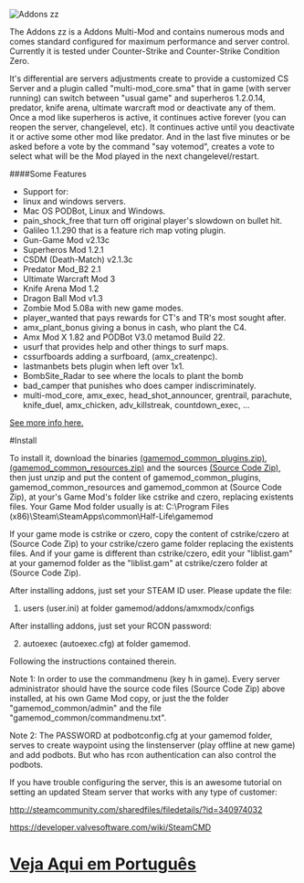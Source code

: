 ![Addons zz](http://addons.zz.mu/Addons_zz.mu_600x107_github_painINmyASS4.png)

The Addons zz is a Addons Multi-Mod and contains numerous mods and comes 
standard configured for maximum performance and server control. 
Currently it is tested under Counter-Strike and Counter-Strike Condition Zero.

It's differential are servers adjustments create to provide a customized 
CS Server and a plugin called "multi-mod_core.sma" that in game 
(with server running) can switch between "usual game" and superheros 
1.2.0.14, predator, knife arena, ultimate warcraft mod or deactivate any 
of them. Once a mod like superheros is active, it continues active forever 
(you can reopen the server, changelevel, etc). It continues active until you
deactivate it or active some other mod like predator. And in the last five minutes 
or be asked before a vote by the command "say votemod", creates a vote to select 
what will be the Mod played in the next changelevel/restart.

####Some Features
- Support for: 
- linux and windows servers.
- Mac OS PODBot, Linux and Windows.
- pain_shock_free that turn off original player's slowdown on bullet hit.
- Galileo 1.1.290 that is a feature rich map voting plugin.
- Gun-Game Mod v2.13c
- Superheros Mod 1.2.1
- CSDM (Death-Match) v2.1.3c
- Predator Mod_B2 2.1
- Ultimate Warcraft Mod 3
- Knife Arena Mod 1.2
- Dragon Ball Mod v1.3
- Zombie Mod 5.08a with new game modes.
- player_wanted that pays rewards for CT's and TR's most sought after.
- amx_plant_bonus giving a bonus in cash, who plant the C4.
- Amx Mod X 1.82 and PODBot V3.0 metamod Build 22.
- usurf that provides help and other things to surf maps.
- cssurfboards adding a surfboard, (amx_createnpc).
- lastmanbets bets plugin when left over 1x1.
- BombSite_Radar to see where the locals to plant the bomb
- bad_camper that punishes who does camper indiscriminately.
- multi-mod_core, amx_exec, head_shot_announcer, grentrail, parachute, 
knife_duel, amx_chicken, adv_killstreak, countdown_exec, ... 

[See more info here.](gamemod_common/addons/amxmodx/configs/plugins.ini)

#Install

To install it, download the binaries 
[(gamemod_common_plugins.zip)](https://github.com/Addonszz/AddonsMultiMod/releases/download/v3.0/gamemod_common_plugins.zip), [(gamemod_common_resources.zip)](https://github.com/Addonszz/AddonsMultiMod/releases/download/v3.0/gamemod_common_resources.zip) and the sources 
[(Source Code Zip)](https://github.com/Addonszz/AddonsMultiMod/archive/master.zip), 
then just unzip and put the content of gamemod_common_plugins, 
gamemod_common_resources and gamemod_common at (Source Code Zip), 
at your's Game Mod's folder like cstrike and czero, replacing existents files. 
Your Game Mod folder usually is at: C:\Program Files (x86)\Steam\SteamApps\common\Half-Life\gamemod

If your game mode is cstrike or czero, copy the content of cstrike/czero at (Source Code Zip)
to your cstrike/czero game folder replacing the existents files.
And if your game is different than cstrike/czero, edit your "liblist.gam" at your gamemod folder 
as the "liblist.gam" at cstrike/czero folder at (Source Code Zip).

After installing addons, just set your STEAM ID user. Please update the file:

1. users (user.ini) at folder gamemod/addons/amxmodx/configs

After installing addons, just set your RCON password:

2. autoexec (autoexec.cfg) at folder gamemod.

Following the instructions contained therein. 

Note 1: In order to use the commandmenu (key h in game). Every server 
administrator should have the source code files (Source Code Zip) above installed, 
at his own Game Mod copy, or just the the folder "gamemod_common/admin" and
the file "gamemod_common/commandmenu.txt".

Note 2: The PASSWORD at podbotconfig.cfg at your gamemod folder, serves 
to create waypoint using the linstenserver (play offline at new game) and add 
podbots. But who has rcon authentication can also control the podbots.

If you have trouble configuring the server, this is an awesome tutorial on 
setting an updated Steam server that works with any type of customer:

http://steamcommunity.com/sharedfiles/filedetails/?id=340974032

https://developer.valvesoftware.com/wiki/SteamCMD

[Veja Aqui em Português](http://addons.zz.mu/default.php?lang=pt)
==========================
